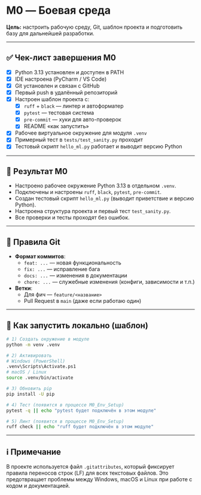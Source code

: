 # M0 — Боевая среда

**Цель:** настроить рабочую среду, Git, шаблон проекта и подготовить базу для дальнейшей разработки.

---

## ✅ Чек-лист завершения M0

- [x] Python 3.13 установлен и доступен в PATH
- [x] IDE настроена (PyCharm / VS Code)
- [x] Git установлен и связан с GitHub
- [x] Первый push в удалённый репозиторий
- [x] Настроен шаблон проекта с:
  - [x] `ruff` + `black` — линтер и автоформатер
  - [x] `pytest` — тестовая система
  - [x] `pre-commit` — хуки для авто-проверок
  - [x] README «как запустить»
- [x] Рабочее виртуальное окружение для модуля `.venv`
- [x] Примерный тест в `tests/test_sanity.py` проходит
- [x] Тестовый скрипт `hello_ml.py` работает и выводит версию Python

---

## 📄 Результат M0
- Настроено рабочее окружение Python 3.13 в отдельном `.venv`.
- Подключены и настроены `ruff`, `black`, `pytest`, `pre-commit`.
- Создан тестовый скрипт `hello_ml.py` (выводит приветствие и версию Python).
- Настроена структура проекта и первый тест `test_sanity.py`.
- Все проверки и тесты проходят без ошибок.

---

## 📌 Правила Git

- **Формат коммитов**:
  - `feat: ...` — новая функциональность
  - `fix: ...` — исправление бага
  - `docs: ...` — изменения в документации
  - `chore: ...` — служебные изменения (конфиги, зависимости и т.п.)
- **Ветки**:
  - Для фич — `feature/<название>`
  - Pull Request в `main` (даже если работаю один)

---

## 🚀 Как запустить локально (шаблон)

```bash
# 1) Создать окружение в модуле
python -m venv .venv

# 2) Активировать
# Windows (PowerShell)
.venv\Scripts\Activate.ps1
# macOS / Linux
source .venv/bin/activate

# 3) Обновить pip
pip install -U pip

# 4) Тест (появится в процессе M0_Env_Setup)
pytest -q || echo "pytest будет подключён в этом модуле"

# 5) Линт (появится в процессе M0_Env_Setup)
ruff check || echo "ruff будет подключён в этом модуле"
```
---

## ℹ️ Примечание

В проекте используется файл `.gitattributes`, который фиксирует правила переносов строк (LF) для всех текстовых файлов.
Это предотвращает проблемы между Windows, macOS и Linux при работе с кодом и документацией.
